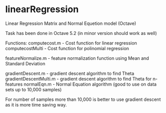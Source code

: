 # linearRegression
Linear Regression Matrix and Normal Equetion model (Octave)

Task has been done in Octave 5.2 (in minor version should work as well)

Functions:
  computecost.m -  Cost function for linear regression
  computecostMulti - Cost function for polinomial regression
  
  featureNormalize.m - feature normalization function using Mean and Standard Deviation
  
  gradientDescent.m - gradient descent algorithm to find Theta
  gradientDescentMulti.m - gradient descent algorithm to find Theta for n-features
  normalEqn.m -  Normal Equation algorithm (good to use on data sets up to 10,000 samples)
  
  For number of samples more than 10,000 is better to use gradient descent as it is more time saving way.
